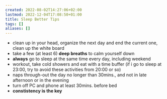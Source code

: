 ```yaml
---
created: 2022-08-02T14:27:06+02:00
lastmod: 2022-12-04T17:08:50+01:00
title: Sleep Better Tips
tags: []
aliases: []
---
```

- clean up in your head, organize the next day and end the current one, clean up the white board
- take a few (at least 6) **deep breaths** to calm yourself down
- **always** go to sleep at the same time every day, including weekend
- workout, take cold showers and eat with a time buffer (if i go to sleep at 23:00, try to avoid these activities from 20:00 or so)
- naps through-out the day no longer than 30mins., and not in late afternoon or in the evening
- turn off PC and phone at least 30mins. before bed
- **constistency is the key**
